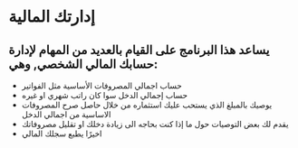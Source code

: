 #  إدارتك المالية 

## يساعد هذا البرنامج على القيام بالعديد من المهام لإدارة حسابك المالي الشخصي, وهي:

-	حساب اجمالي المصروفات الأساسية مثل الفواتير 
-	حساب إجمالي الدخل سوا كان راتب شهري او غيره 
-	يوصيك بالمبلغ الذي يستحب عليك استثماره من خلال حاصل صرح المصروفات الاساسية من اجمالي الدخل 
-	يقدم لك بعض التوصيات حول ما إذا كنت بحاجه الى زيادة دخلك او تقليل مصروفاتك 
-	اخيرًا يطبع سجلك المالي